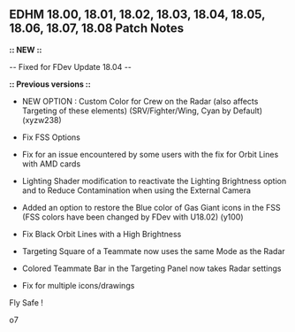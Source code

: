 ## EDHM 18.00, 18.01, 18.02, 18.03, 18.04, 18.05, 18.06, 18.07, 18.08 Patch Notes

**:: NEW ::**

-- Fixed for FDev Update 18.04 --


**:: Previous versions ::**

- NEW OPTION : Custom Color for Crew on the Radar (also affects Targeting of these elements) (SRV/Fighter/Wing, Cyan by Default) (xyzw238)

- Fix FSS Options

- Fix for an issue encountered by some users with the fix for Orbit Lines with AMD cards

- Lighting Shader modification to reactivate the Lighting Brightness option and to Reduce Contamination when using the External Camera

- Added an option to restore the Blue color of Gas Giant icons in the FSS (FSS colors have been changed by FDev with U18.02) (y100)

- Fix Black Orbit Lines with a High Brightness

- Targeting Square of a Teammate now uses the same Mode as the Radar

- Colored Teammate Bar in the Targeting Panel now takes Radar settings

- Fix for multiple icons/drawings


Fly Safe !

o7
